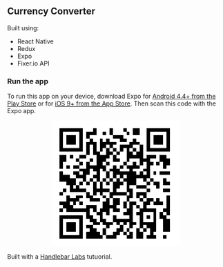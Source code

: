 ## Currency Converter
Built using:
- React Native
- Redux
- Expo
- Fixer.io API

### Run the app

To run this app on your device, download Expo for [Android 4.4+ from the Play Store](https://play.google.com/store/apps/details?id=host.exp.exponent) or for [iOS 9+ from the App Store](https://itunes.com/apps/exponent). Then scan this code with the Expo app.

<p align='center'> <img src="./app/assets/QR.png" /> </p>



Built with a [Handlebar Labs](http://www.handlebarlabs.com/) tutuorial. 
